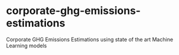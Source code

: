 # corporate-ghg-emissions-estimations
Corporate GHG Emissions Estimations using state of the art Machine Learning models
